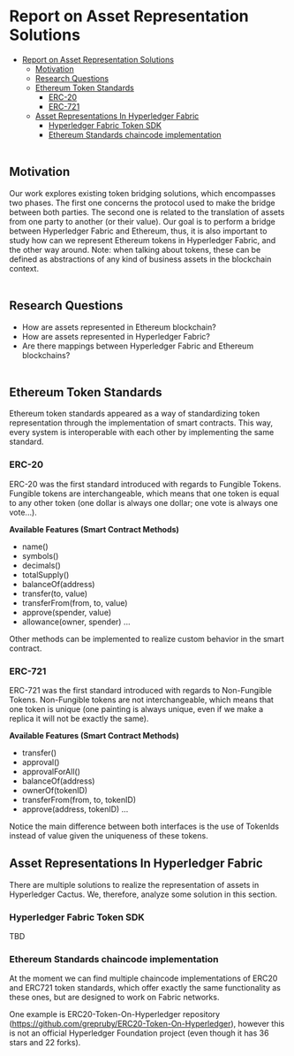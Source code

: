 
# Report on Asset Representation Solutions

- [Report on Asset Representation Solutions](#report-on-asset-representation-solutions)
  - [Motivation](#motivation)
  - [Research Questions](#research-questions)
  - [Ethereum Token Standards](#ethereum-token-standards)
    - [ERC-20](#erc-20)
    - [ERC-721](#erc-721)
  - [Asset Representations In Hyperledger Fabric](#asset-representations-in-hyperledger-fabric)
    - [Hyperledger Fabric Token SDK](#hyperledger-fabric-token-sdk)
    - [Ethereum Standards chaincode implementation](#ethereum-standards-chaincode-implementation)
<br></br>

## Motivation
Our work explores existing token bridging solutions, which encompasses two phases. The first one concerns the protocol used to make the bridge between both parties. The second one is related to the translation of assets from one party to another (or their value). Our goal is to perform a bridge between Hyperledger Fabric and Ethereum, thus, it is also important to study how can we represent Ethereum tokens in Hyperledger Fabric, and the other way around.
Note: when talking about tokens, these can be defined as abstractions of any kind of business assets in the blockchain context.
<br></br>

## Research Questions
* How are assets represented in Ethereum blockchain?
* How are assets represented in Hyperledger Fabric?
* Are there mappings between Hyperledger Fabric and Ethereum blockchains?
<br></br>

## Ethereum Token Standards
Ethereum token standards appeared as a way of standardizing token representation through the implementation of smart contracts. This way, every system is interoperable with each other by implementing the same standard.

### ERC-20
ERC-20 was the first standard introduced with regards to Fungible Tokens. Fungible tokens are interchangeable, which means that one token is equal to any other token (one dollar is always one dollar; one vote is always one vote...).

**Available Features (Smart Contract Methods)**
- name()
- symbols()
- decimals()
- totalSupply()
- balanceOf(address)
- transfer(to, value)
- transferFrom(from, to, value)
- approve(spender, value)
- allowance(owner, spender)
...

Other methods can be implemented to realize custom behavior in the smart contract.

### ERC-721
ERC-721 was the first standard introduced with regards to Non-Fungible Tokens. Non-Fungible tokens are not interchangeable, which means that one token is unique (one painting is always unique, even if we make a replica it will not be exactly the same).

**Available Features (Smart Contract Methods)**
- transfer()
- approval()
- approvalForAll()
- balanceOf(address)
- ownerOf(tokenID)
- transferFrom(from, to, tokenID)
- approve(address, tokenID)
...

Notice the main difference between both interfaces is the use of TokenIds instead of value given the uniqueness of these tokens.

## Asset Representations In Hyperledger Fabric

There are multiple solutions to realize the representation of assets in Hyperledger Cactus. We, therefore, analyze some solution in this section.

### Hyperledger Fabric Token SDK
TBD

### Ethereum Standards chaincode implementation
At the moment we can find multiple chaincode implementations of ERC20 and ERC721 token standards, which offer exactly the same functionality as these ones, but are designed to work on Fabric networks.

One example is ERC20-Token-On-Hyperledger repository (https://github.com/grepruby/ERC20-Token-On-Hyperledger), however this is not an official Hyperledger Foundation project (even though it has 36 stars and 22 forks).
